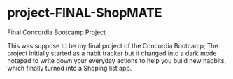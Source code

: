 # project-FINAL-ShopMATE
Final Concordia Bootcamp Project

This was suppose to be my final project of the Concordia Bootcamp, The project initially started as a habit tracker but it changed into a dark mode notepad to write down your everyday actions to help you build new habbits, which finally turned into a Shoping list app.
